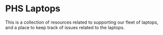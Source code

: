 # PHS Laptops

This is a collection of resources related to supporting our fleet of laptops, and a place to keep track of issues related to the laptops.

